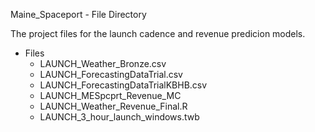 Maine_Spaceport -  File Directory

The project files for the launch cadence and revenue predicion models. 

  - Files 
 	 - LAUNCH_Weather_Bronze.csv
	 - LAUNCH_ForecastingDataTrial.csv
	 - LAUNCH_ForecastingDataTrialKBHB.csv
	 - LAUNCH_MESpcprt_Revenue_MC
	 - LAUNCH_Weather_Revenue_Final.R
	 - LAUNCH_3_hour_launch_windows.twb
